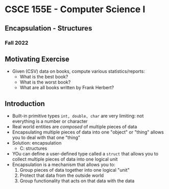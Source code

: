 
# CSCE 155E - Computer Science I
## Encapsulation - Structures
### Fall 2022

## Motivating Exercise

* Given (CSV) data on books, compute various statistics/reports:
  * What is the best book?
  * What is the worst book?
  * What are all books written by Frank Herbert?

## Introduction

* Built-in primitive types `int, double, char` are very limiting: not everything is a number or character
* Real world entities are *composed* of multiple pieces of data
* Encapsulating multiple pieces of data into one "object" or "thing" allows you to deal with that one "thing"
* Solution: encapsulation
  * C: structures
* YOu can define a user-defined type called a `struct` that allows you to collect multiple pieces of data into one logical unit
* Encapsulation is a mechanism that allows you to:
  1. Group pieces of data together into one logical "unit"
  2. Protect that data from the outside world
  3. Group functionality that acts on that data with the data

```text









```
